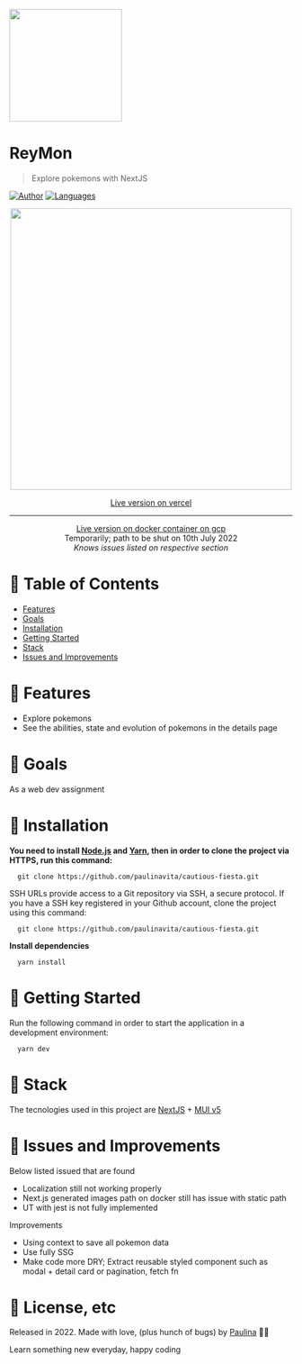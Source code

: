 <p align="left">
   <img src="https://media.giphy.com/media/PJOkkAIek6s2LJmi8c/giphy.gif" width="200"/>
</p>

# ReyMon

> Explore pokemons with NextJS

[![Author](https://img.shields.io/badge/author-paulinavita-F65555?style=flat-square)](https://github.com/paulinavita)
[![Languages](https://img.shields.io/github/languages/count/paulinavita/cautious-fiesta?color=%23F65555&style=flat-square)](#)

<p align="center">
   <img src="https://media.giphy.com/media/AshvQPgMXCf2piHrZI/giphy.gif" width="500"/>
</p>

<p align="center">
   <a href="https://reymon.vercel.app/">Live version on vercel</a>
</p>
<hr />
<p align="center">
   <a href="https://reymon.paulndavita.site/">Live version on docker container on gcp</a><br/>
   <span>Temporarily; path to be shut on 10th July 2022</span><br>
    <i>Knows issues listed on respective section</i>
</p>

# :pushpin: Table of Contents

* [Features](#rocket-features)
* [Goals](#dart-goals)
* [Installation](#construction_worker-installation)
* [Getting Started](#runner-getting-started)
* [Stack](#stack)
* [Issues and Improvements](#bug-issues)


# :rocket: Features

* Explore pokemons
* See the abilities, state and evolution of pokemons in the details page

# :dart: Goals

As a web dev assignment 

# :construction_worker: Installation

**You need to install [Node.js](https://pt-br.reactjs.org/) and [Yarn](https://yarnpkg.com/), then in order to clone the project via HTTPS, run this command:**

```
  git clone https://github.com/paulinavita/cautious-fiesta.git
```

SSH URLs provide access to a Git repository via SSH, a secure protocol. If you have a SSH key registered in your Github account, clone the project using this command:

```
  git clone https://github.com/paulinavita/cautious-fiesta.git
```

**Install dependencies**

```
  yarn install
```

# :runner: Getting Started

Run the following command in order to start the application in a development environment:

```
  yarn dev
```

# :postbox: Stack

The tecnologies used in this project are [NextJS](https://nextjs.org/) + [MUI v5](https://mui.com/material-ui/getting-started/overview/)
# :bug: Issues and Improvements

Below listed issued that are found 
  - Localization still not working properly
  - Next.js generated images path on docker still has issue with static path
  - UT with jest is not fully implemented

Improvements
  - Using context to save all pokemon data
  - Use fully SSG
  - Make code more DRY; Extract reusable styled component such as modal + detail card or pagination, fetch fn

# :closed_book: License, etc

Released in 2022.
Made with love, (plus hunch of bugs) by [Paulina](https://github.com/paulinavita) 💜🚀

Learn something new everyday, happy coding